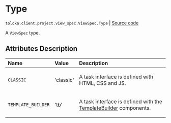 # Type
`toloka.client.project.view_spec.ViewSpec.Type` | [Source code](https://github.com/Toloka/toloka-kit/blob/v1.2.0.post1/src/client/project/view_spec.py#L30)

A `ViewSpec` type.

## Attributes Description

| Name | Value | Description |
| :------| :-----------| :----------| 
`CLASSIC`|'classic'|<p>A task interface is defined with HTML, CSS and JS.</p>
`TEMPLATE_BUILDER`|'tb'|<p>A task interface is defined with the [TemplateBuilder](toloka.client.project.template_builder.TemplateBuilder.md) components.</p>
